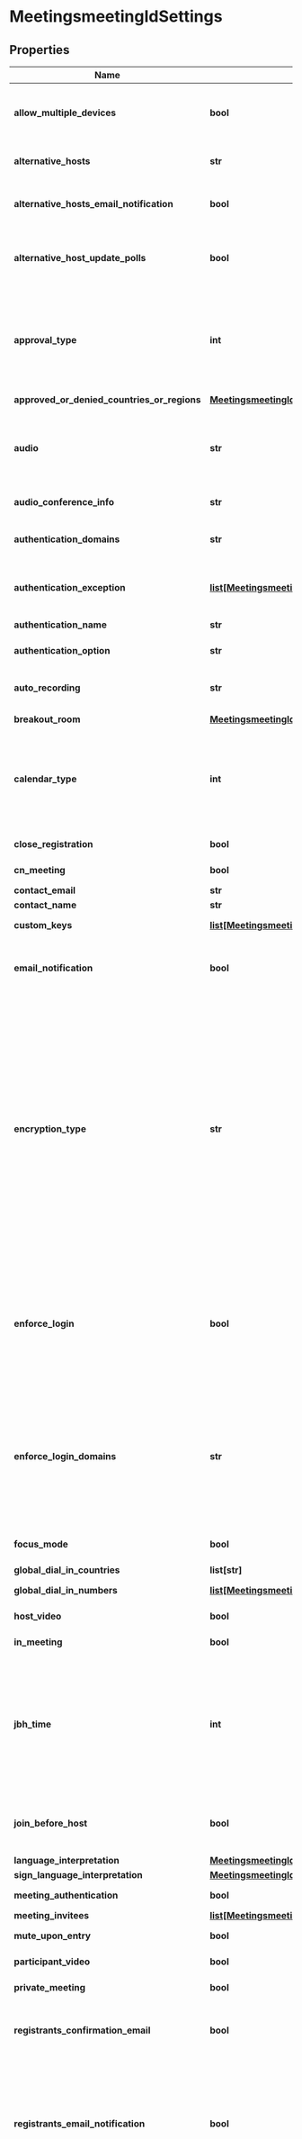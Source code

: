 # MeetingsmeetingIdSettings

## Properties
Name | Type | Description | Notes
------------ | ------------- | ------------- | -------------
**allow_multiple_devices** | **bool** | Allow attendees to join the meeting from multiple devices. This setting only works for meetings that require [registration](https://support.zoom.us/hc/en-us/articles/211579443-Setting-up-registration-for-a-meeting). | [optional] 
**alternative_hosts** | **str** | A semicolon-separated list of the meeting&#x27;s alternative hosts&#x27; email addresses or IDs. | [optional] 
**alternative_hosts_email_notification** | **bool** | Flag to determine whether to send email notifications to alternative hosts, default value is true. | [optional] [default to True]
**alternative_host_update_polls** | **bool** | Whether the **Allow alternative hosts to add or edit polls** feature is enabled. This requires Zoom version 5.8.0 or higher. | [optional] 
**approval_type** | **int** | Enable registration and set approval for the registration. Note that this feature requires the host to be of **Licensed** user type. **Registration cannot be enabled for a basic user.**           &#x60;0&#x60; - Automatically approve.    &#x60;1&#x60; - Manually approve.    &#x60;2&#x60; - No registration required. | [optional] [default to Approval_typeEnum._2]
**approved_or_denied_countries_or_regions** | [**MeetingsmeetingIdSettingsApprovedOrDeniedCountriesOrRegions**](MeetingsmeetingIdSettingsApprovedOrDeniedCountriesOrRegions.md) |  | [optional] 
**audio** | **str** | Determine how participants can join the audio portion of the meeting.    &#x60;both&#x60; - Both Telephony and VoIP.    &#x60;telephony&#x60; - Telephony only.    &#x60;voip&#x60; - VoIP only.    &#x60;thirdParty&#x60; - Third party audio conference. | [optional] [default to 'both']
**audio_conference_info** | **str** | Third party audio conference info. | [optional] 
**authentication_domains** | **str** | If user has configured [Sign Into Zoom with Specified Domains](https://support.zoom.us/hc/en-us/articles/360037117472-Authentication-Profiles-for-Meetings-and-Webinars#h_5c0df2e1-cfd2-469f-bb4a-c77d7c0cca6f) option, this will list the domains that are authenticated. | [optional] 
**authentication_exception** | [**list[MeetingsmeetingIdSettingsAuthenticationException]**](MeetingsmeetingIdSettingsAuthenticationException.md) | The participants added here will receive unique meeting invite links and bypass authentication. | [optional] 
**authentication_name** | **str** | Authentication name set in the [authentication profile](https://support.zoom.us/hc/en-us/articles/360037117472-Authentication-Profiles-for-Meetings-and-Webinars#h_5c0df2e1-cfd2-469f-bb4a-c77d7c0cca6f). | [optional] 
**authentication_option** | **str** | Meeting authentication option ID. | [optional] 
**auto_recording** | **str** | Automatic recording.   &#x60;local&#x60; - Record on local.    &#x60;cloud&#x60; -  Record on cloud.    &#x60;none&#x60; - Disabled. | [optional] [default to 'none']
**breakout_room** | [**MeetingsmeetingIdSettingsBreakoutRoom**](MeetingsmeetingIdSettingsBreakoutRoom.md) |  | [optional] 
**calendar_type** | **int** | The type of calendar integration used to schedule the meeting.  * &#x60;1&#x60; - [Zoom Outlook add-in](https://support.zoom.us/hc/en-us/articles/360031592971-Getting-started-with-Outlook-plugin-and-add-in)  * &#x60;2&#x60; - [Zoom for Google Workspace add-on](https://support.zoom.us/hc/en-us/articles/360020187492-Using-the-Zoom-for-Google-Workspace-add-on)  Works with the &#x60;private_meeting&#x60; field to determine whether to share details of meetings. | [optional] 
**close_registration** | **bool** | Close registration after the event date. | [optional] [default to False]
**cn_meeting** | **bool** | Host the meeting in China. | [optional] [default to False]
**contact_email** | **str** | Contact email for registration. | [optional] 
**contact_name** | **str** | Contact name for registration. | [optional] 
**custom_keys** | [**list[MeetingsmeetingIdSettingsCustomKeys]**](MeetingsmeetingIdSettingsCustomKeys.md) | Custom keys and values assigned to the meeting. | [optional] 
**email_notification** | **bool** | Whether to send email notifications to [alternative hosts](https://support.zoom.us/hc/en-us/articles/208220166) and [users with scheduling privileges](https://support.zoom.us/hc/en-us/articles/201362803-Scheduling-privilege). This value defaults to &#x60;true&#x60;. | [optional] [default to True]
**encryption_type** | **str** | Choose between enhanced encryption and [end-to-end encryption](https://support.zoom.us/hc/en-us/articles/360048660871) when starting or a meeting. When using end-to-end encryption, several features such cloud recording and phone/SIP/H.323 dial-in, will be **automatically disabled**.     &#x60;enhanced_encryption&#x60; - Enhanced encryption. Encryption is stored in the cloud if you enable this option.       &#x60;e2ee&#x60; - [End-to-end encryption](https://support.zoom.us/hc/en-us/articles/360048660871). The encryption key is stored in your local device and can not be obtained by anyone else. Enabling this setting also **disables** the features join before host, cloud recording, streaming, live transcription, breakout rooms, polling, 1:1 private chat, and meeting reactions. | [optional] 
**enforce_login** | **bool** | Only signed in users can join this meeting.  **This field is deprecated and will not be supported in the future.**          As an alternative, use the &#x60;meeting_authentication&#x60;, &#x60;authentication_option&#x60;, and &#x60;authentication_domains&#x60; fields to understand the [authentication configurations](https://support.zoom.us/hc/en-us/articles/360037117472-Authentication-Profiles-for-Meetings-and-Webinars) set for the meeting. | [optional] 
**enforce_login_domains** | **str** | Only signed in users with specified domains can join meetings.  **This field is deprecated and will not be supported in the future.**          As an alternative, use the &#x60;meeting_authentication&#x60;, &#x60;authentication_option&#x60;. and &#x60;authentication_domains&#x60; fields to understand the [authentication configurations](https://support.zoom.us/hc/en-us/articles/360037117472-Authentication-Profiles-for-Meetings-and-Webinars) set for the meeting. | [optional] 
**focus_mode** | **bool** | Whether the [**Focus Mode** feature](https://support.zoom.us/hc/en-us/articles/360061113751-Using-focus-mode) is enabled when the meeting starts. | [optional] 
**global_dial_in_countries** | **list[str]** | List of global dial-in countries | [optional] 
**global_dial_in_numbers** | [**list[MeetingsmeetingIdSettingsGlobalDialInNumbers]**](MeetingsmeetingIdSettingsGlobalDialInNumbers.md) | Global dial-in countries or regions | [optional] 
**host_video** | **bool** | Start video when the host joins the meeting. | [optional] 
**in_meeting** | **bool** | Host meeting in India. | [optional] [default to False]
**jbh_time** | **int** | If the value of &#x60;join_before_host&#x60; field is set to true, use this field to indicate time limits for a participant to join a meeting before a host.  *  &#x60;0&#x60; - Allow participant to join anytime. *  &#x60;5&#x60; - Allow participant to join 5 minutes before meeting start time.  * &#x60;10&#x60; - Allow participant to join 10 minutes before meeting start time. | [optional] 
**join_before_host** | **bool** | Allow participants to join the meeting before the host starts the meeting. Only used for scheduled or recurring meetings. | [optional] [default to False]
**language_interpretation** | [**MeetingsmeetingIdSettingsLanguageInterpretation**](MeetingsmeetingIdSettingsLanguageInterpretation.md) |  | [optional] 
**sign_language_interpretation** | [**MeetingsmeetingIdSettingsSignLanguageInterpretation**](MeetingsmeetingIdSettingsSignLanguageInterpretation.md) |  | [optional] 
**meeting_authentication** | **bool** | &#x60;true&#x60;- Only authenticated users can join meetings. | [optional] 
**meeting_invitees** | [**list[MeetingsmeetingIdSettingsMeetingInvitees]**](MeetingsmeetingIdSettingsMeetingInvitees.md) | A list of the meeting&#x27;s invitees. | [optional] 
**mute_upon_entry** | **bool** | Mute participants upon entry. | [optional] [default to False]
**participant_video** | **bool** | Start video when participants join the meeting. | [optional] 
**private_meeting** | **bool** | Whether the meeting is set as private. | [optional] 
**registrants_confirmation_email** | **bool** | Whether to send registrants an email confirmation. * &#x60;true&#x60; - Send a confirmation email. * &#x60;false&#x60; - Do not send a confirmation email. | [optional] 
**registrants_email_notification** | **bool** | Whether to send registrants email notifications about their registration approval, cancellation, or rejection.  * &#x60;true&#x60; - Send an email notification. * &#x60;false&#x60; - Do not send an email notification.   Set this value to &#x60;true&#x60; to also use the &#x60;registrants_confirmation_email&#x60; parameter. | [optional] 
**registration_type** | **int** | Registration type. Used for recurring meeting with fixed time only.  &#x60;1&#x60; - Attendees register once and can attend any of the occurrences.    &#x60;2&#x60; - Attendees need to register for each occurrence to attend.    &#x60;3&#x60; - Attendees register once and can choose one or more occurrences to attend. | [optional] [default to Registration_typeEnum._1]
**show_share_button** | **bool** | Show social share buttons on the meeting registration page. This setting only works for meetings that require [registration](https://support.zoom.us/hc/en-us/articles/211579443-Setting-up-registration-for-a-meeting). | [optional] 
**use_pmi** | **bool** | Use a [personal meeting ID (PMI)](https://developers.zoom.us/docs/api/rest/using-zoom-apis/#understanding-personal-meeting-id-pmi). Only used for scheduled meetings and recurring meetings with no fixed time. | [optional] [default to False]
**waiting_room** | **bool** | Enable waiting room. | [optional] [default to False]
**watermark** | **bool** | Add a watermark when viewing a shared screen. | [optional] [default to False]
**host_save_video_order** | **bool** | Whether the **Allow host to save video order** feature is enabled. | [optional] 
**internal_meeting** | **bool** | Whether to set the meeting as an internal meeting. | [optional] [default to False]
**continuous_meeting_chat** | [**MeetingsmeetingIdSettingsContinuousMeetingChat**](MeetingsmeetingIdSettingsContinuousMeetingChat.md) |  | [optional] 
**participant_focused_meeting** | **bool** | Whether to set the meeting as a participant focused meeting. | [optional] [default to False]
**resources** | [**list[MeetingsmeetingIdSettingsResources]**](MeetingsmeetingIdSettingsResources.md) | The meeting&#x27;s resources. | [optional] 

[[Back to Model list]](../README.md#documentation-for-models) [[Back to API list]](../README.md#documentation-for-api-endpoints) [[Back to README]](../README.md)

